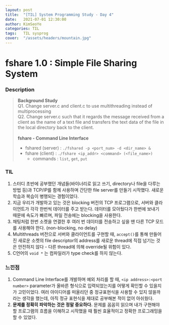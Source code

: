 ```yaml
---
layout: post
title:  "[TIL] System Programming Study - Day 4"
date:   2021-07-01 12:30:00
author: KimSeoYe
categories: TIL
tags:	TIL sysprog
cover:  "/assets/headers/mountain.jpg"
---
```

# fshare 1.0 : Simple File Sharing System

### Description
> **Background Study**<br>
> Q1. Change server.c and client.c to use multithreading instead of multiprocessing<br>
> Q2. Change server.c such that it regards the message received from a client as the name of a text file and transfers the text data of the file in the local directory back to the client.<br><br>
> **fshare - Command Line Interface**<br>
> - fshared (server) : `./fshared -p <port_num> -d <dir_name> &`
> - fshare (client) : `./fshare <ip_addr> <command> (<file_name>)`<br>
>     - commands : `list`, `get`, `put` <br>


### TIL
1. 스터디 초반에 공부했던 개념들(바이너리로 읽고 쓰기, directory나 file을 다루는 방법 등)과 TCP/IP를 함께 사용하며 간단한 file server를 만들기 시작했다. 새로운 학습과 복습이 병행되는 경험이었다.
2. 지금 우리가 개발하고 있는 것은 blocking 버전의 TCP 프로그램으로, 서버와 클라이언트가 각각 한번씩 데이터를 주고 받는다. 데이터를 모아뒀다가 한번에 보내기 때문에 속도가 빠르며, 파일 전송에는 blocking을 사용한다. 
3. 채팅처럼 한번 소켓을 연결한 후 여러 번 데이터를 전송하고 싶을 땐 다른 TCP 모드를 사용해야 한다. (non-blocking, no delay)
4. Multithreads 버전으로 서버와 클라이언트를 구현할 때, `accept()`를 통해 만들어진 새로운 소켓의 file descriptor의 address를 새로운 thread에 직접 넘기는 것은 안전하지 않다 - 다른 thread에 의해 override될 위험이 있다.
5. C언어의 `void *` 는 컴파일러가 type check를 하지 않는다.

### 느낀점
1. Command Line Interface를 개발하며 예외 처리를 할 때, `<ip address>:<port number>` parameter가 올바른 형식으로 입력되었는지를 어떻게 확인할 수 있을지가 고민이었다. 여러 아이디어를 떠올리던 중 정규표현식을 사용할 수 있지 않을까 라는 생각을 했는데, 아직 정규 표현식을 제대로 공부해본 적이 없어 아쉬웠다.
2. **문제를 정확히 파악하는 것은 정말 중요하다.** 문제를 꼼꼼히 읽으며 내가 구현해야 할 프로그램의 흐름을 이해하고 시작했을 때 훨씬 효율적이고 정확한 프로그래밍을 할 수 있었다.

